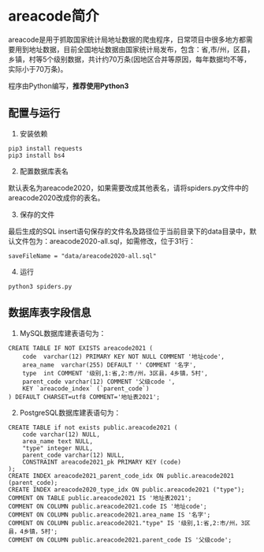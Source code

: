 # areacode简介
areacode是用于抓取国家统计局地址数据的爬虫程序，日常项目中很多地方都需要用到地址数据，目前全国地址数据由国家统计局发布，包含：省,市/州，区县，乡镇，村等5个级别数据，共计约70万条(因地区合并等原因，每年数据均不等，实际小于70万条)。

  程序由Python编写，**推荐使用Python3**

## 配置与运行

1. 安装依赖

```
pip3 install requests
pip3 install bs4
```

2. 配置数据库表名

默认表名为areacode2020，如果需要改成其他表名，请将spiders.py文件中的areacode2020改成你的表名。

3. 保存的文件

最后生成的SQL insert语句保存的文件名及路径位于当前目录下的data目录中，默认文件包为：areacode2020-all.sql，如需修改，位于31行：

`saveFileName = "data/areacode2020-all.sql"`

4. 运行

```
python3 spiders.py
```

## 数据库表字段信息

1. MySQL数据库建表语句为：

```
CREATE TABLE IF NOT EXISTS areacode2021 (
	code  varchar(12) PRIMARY KEY NOT NULL COMMENT '地址code',
	area_name  varchar(255) DEFAULT '' COMMENT '名字',
	type  int COMMENT '级别,1:省,2:市/州，3区县，4乡镇，5村',
	parent_code varchar(12) COMMENT '父级code ',
	KEY `areacode_index` (`parent_code`)
) DEFAULT CHARSET=utf8 COMMENT='地址表2021';
```

2. PostgreSQL数据库建表语句为：

```
CREATE TABLE if not exists public.areacode2021 (
    code varchar(12) NULL,
	area_name text NULL,
	"type" integer NULL,
    parent_code varchar(12) NULL,
	CONSTRAINT areacode2021_pk PRIMARY KEY (code)
);
CREATE INDEX areacode2021_parent_code_idx ON public.areacode2021 (parent_code);
CREATE INDEX areacode2020_type_idx ON public.areacode2021 ("type");
COMMENT ON TABLE public.areacode2021 IS '地址表2021';
COMMENT ON COLUMN public.areacode2021.code IS '地址code';
COMMENT ON COLUMN public.areacode2021.area_name IS '名字';
COMMENT ON COLUMN public.areacode2021."type" IS '级别,1:省,2:市/州，3区县，4乡镇，5村';
COMMENT ON COLUMN public.areacode2021.parent_code IS '父级code';
```

